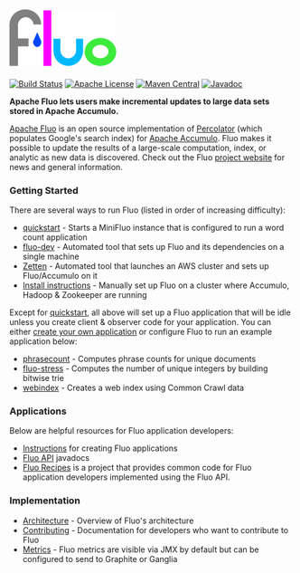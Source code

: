 [![Fluo][logo]][fluo]
---
[![Build Status][ti]][tl] [![Apache License][li]][ll] [![Maven Central][mi]][ml] [![Javadoc][ji]][jl]

**Apache Fluo lets users make incremental updates to large data sets stored in Apache Accumulo.**

[Apache Fluo][fluo] is an open source implementation of [Percolator][percolator] (which populates Google's
search index) for [Apache Accumulo][accumulo]. Fluo makes it possible to update the results of a large-scale
computation, index, or analytic as new data is discovered. Check out the Fluo [project website][fluo] for
news and general information.

### Getting Started

There are several ways to run Fluo (listed in order of increasing difficulty):

* [quickstart] - Starts a MiniFluo instance that is configured to run a word count application
* [fluo-dev] - Automated tool that sets up Fluo and its dependencies on a single machine
* [Zetten] - Automated tool that launches an AWS cluster and sets up Fluo/Accumulo on it
* [Install instructions][install] - Manually set up Fluo on a cluster where Accumulo, Hadoop & Zookeeper are running

Except for [quickstart], all above will set up a Fluo application that will be idle unless you
create client & observer code for your application. You can either [create your own
application][apps] or configure Fluo to run an example application below:

* [phrasecount] - Computes phrase counts for unique documents
* [fluo-stress] - Computes the number of unique integers by building bitwise trie
* [webindex] - Creates a web index using Common Crawl data

### Applications

Below are helpful resources for Fluo application developers:

* [Instructions][apps] for creating Fluo applications
* [Fluo API][api] javadocs
* [Fluo Recipes][recipes] is a project that provides common code for Fluo application developers implemented 
  using the Fluo API.

### Implementation

* [Architecture] - Overview of Fluo's architecture
* [Contributing] - Documentation for developers who want to contribute to Fluo
* [Metrics] - Fluo metrics are visible via JMX by default but can be configured to send to Graphite or Ganglia

[fluo]: https://fluo.apache.org/
[accumulo]: https://accumulo.apache.org
[percolator]: https://research.google.com/pubs/pub36726.html
[quickstart]: https://github.com/fluo-io/fluo-quickstart
[fluo-dev]: https://github.com/fluo-io/fluo-dev
[Zetten]: https://github.com/fluo-io/zetten
[phrasecount]: https://github.com/fluo-io/phrasecount
[fluo-stress]: https://github.com/fluo-io/fluo-stress
[webindex]: https://github.com/fluo-io/webindex
[install]: docs/install.md
[apps]: docs/applications.md
[api]: https://fluo.apache.org/apidocs/
[recipes]: https://github.com/apache/incubator-fluo-recipes
[Metrics]: docs/metrics.md
[Contributing]: docs/contributing.md
[Architecture]: docs/architecture.md
[ti]: https://travis-ci.org/apache/incubator-fluo.svg?branch=master
[tl]: https://travis-ci.org/apache/incubator-fluo
[li]: http://img.shields.io/badge/license-ASL-blue.svg
[ll]: https://github.com/apache/incubator-fluo/blob/master/LICENSE
[mi]: https://maven-badges.herokuapp.com/maven-central/org.apache.fluo/fluo-api/badge.svg
[ml]: https://maven-badges.herokuapp.com/maven-central/org.apache.fluo/fluo-api/
[ji]: https://javadoc-emblem.rhcloud.com/doc/org.apache.fluo/fluo-api/badge.svg
[jl]: http://www.javadoc.io/doc/org.apache.fluo/fluo-api
[logo]: contrib/fluo-logo.png
